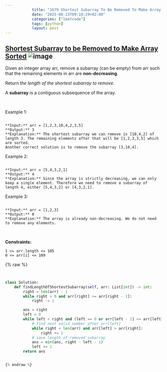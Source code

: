```yaml
---
            title: "1679 Shortest Subarray To Be Removed To Make Array Sorted"
            date: "2025-08-23T09:18:29+02:00"
            categories: ["leetcode"]
            tags: [python]
            layout: post
---
```

            
## [Shortest Subarray to be Removed to Make Array Sorted](https://leetcode.com/problems/shortest-subarray-to-be-removed-to-make-array-sorted) ![image](https://img.shields.io/badge/Difficulty-Medium-orange)

Given an integer array arr, remove a subarray (can be empty) from arr such that the remaining elements in arr are **non-decreasing**.

Return *the length of the shortest subarray to remove*.

A **subarray** is a contiguous subsequence of the array.

 

Example 1:

```

**Input:** arr = [1,2,3,10,4,2,3,5]
**Output:** 3
**Explanation:** The shortest subarray we can remove is [10,4,2] of length 3. The remaining elements after that will be [1,2,3,3,5] which are sorted.
Another correct solution is to remove the subarray [3,10,4].

```

Example 2:

```

**Input:** arr = [5,4,3,2,1]
**Output:** 4
**Explanation:** Since the array is strictly decreasing, we can only keep a single element. Therefore we need to remove a subarray of length 4, either [5,4,3,2] or [4,3,2,1].

```

Example 3:

```

**Input:** arr = [1,2,3]
**Output:** 0
**Explanation:** The array is already non-decreasing. We do not need to remove any elements.

```

 

**Constraints:**

	1 <= arr.length <= 105
	0 <= arr[i] <= 109

{% raw %}


```python


class Solution:
    def findLengthOfShortestSubarray(self, arr: List[int]) -> int:
        right = len(arr) - 1
        while right > 0 and arr[right] >= arr[right - 1]:
            right -= 1

        ans = right
        left = 0
        while left < right and (left == 0 or arr[left - 1] <= arr[left]):
            # find next valid number after arr[left]
            while right < len(arr) and arr[left] > arr[right]:
                right += 1
            # save length of removed subarray
            ans = min(ans, right - left - 1)
            left += 1
        return ans


{% endraw %}
```

